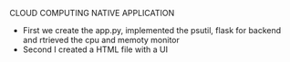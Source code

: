 CLOUD COMPUTING NATIVE APPLICATION

- First we create the app.py, implemented the psutil, flask for backend and rtrieved the cpu and memoty monitor
- Second I created a HTML file with a UI